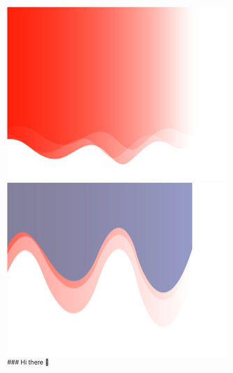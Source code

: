  <img src="./images/Web-Header-Background.svg" width="1600" height="400">
 <img src='./images/Live-Background.svg' width='1200' height='400'>
### Hi there 👋

<!--
**ajahuanex/ajahuanex** is a ✨ _special_ ✨ repository because its `README.md` (this file) appears on your GitHub profile.

Here are some ideas to get you started:

- 🔭 I’m currently working on ...
- 🌱 I’m currently learning ...
- 👯 I’m looking to collaborate on ...
- 🤔 I’m looking for help with ...
- 💬 Ask me about ...
- 📫 How to reach me: ...
- 😄 Pronouns: ...
- ⚡ Fun fact: ...
-->



 